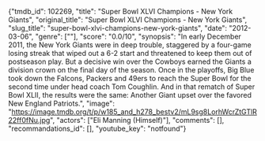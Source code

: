 {"tmdb_id": 102269, "title": "Super Bowl XLVI Champions - New York Giants", "original_title": "Super Bowl XLVI Champions - New York Giants", "slug_title": "super-bowl-xlvi-champions-new-york-giants", "date": "2012-03-06", "genre": [""], "score": "0.0/10", "synopsis": "In early December 2011, the New York Giants were in deep trouble, staggered by a four-game losing streak that wiped out a 6-2 start and threatened to keep them out of postseason play. But a decisive win over the Cowboys earned the Giants a division crown on the final day of the season. Once in the playoffs, Big Blue took down the Falcons, Packers and 49ers to reach the Super Bowl for the second time under head coach Tom Coughlin. And in that rematch of Super Bowl XLII, the results were the same: Another Giant upset over the favored New England Patriots.", "image": "https://image.tmdb.org/t/p/w185_and_h278_bestv2/mL9sg8LorhWcrZtGTlR22ff0fNu.jpg", "actors": ["Eli Manning (Himself)"], "comments": [], "recommandations_id": [], "youtube_key": "notfound"}